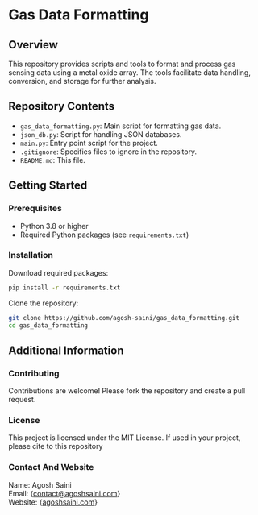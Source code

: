# Gas Data Formatting

## Overview

This repository provides scripts and tools to format and process gas sensing data using a metal oxide array. The tools facilitate data handling, conversion, and storage for further analysis.

## Repository Contents

- `gas_data_formatting.py`: Main script for formatting gas data.
- `json_db.py`: Script for handling JSON databases.
- `main.py`: Entry point script for the project.
- `.gitignore`: Specifies files to ignore in the repository.
- `README.md`: This file.

## Getting Started

### Prerequisites

- Python 3.8 or higher
- Required Python packages (see `requirements.txt`)

### Installation

Download required packages:

```bash
pip install -r requirements.txt 
```
Clone the repository:

```bash
git clone https://github.com/agosh-saini/gas_data_formatting.git
cd gas_data_formatting
```
## Additional Information

### Contributing
Contributions are welcome! Please fork the repository and create a pull request.

### License
This project is licensed under the MIT License. If used in your project, please cite to this repository

### Contact And Website
Name: Agosh Saini\
Email: {[contact@agoshsaini.com](mailto:contact@agoshsaini.com)}\
Website: {[agoshsaini.com](https://agoshsaini.com/)}
